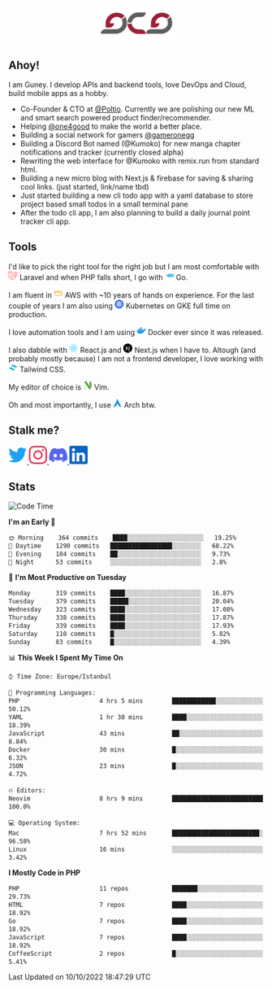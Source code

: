 <h1 align="center">
  <img src="https://raw.githubusercontent.com/gcg/gcg/master/gcg.png" alt="Guney Can Gokoglu" />
</h1>

## Ahoy!

I am Guney. I develop APIs and backend tools, love DevOps and Cloud, build mobile apps as a hobby.

- Co-Founder & CTO at [@Poltio](https://www.poltio.com). Currently we are polishing our new ML and smart search powered product finder/recommender.
- Helping [@one4good](https://one4good.com) to make the world a better place.
- Building a social network for gamers [@gameronegg](https://g1.gg)
- Building a Discord Bot named (@Kumoko) for new manga chapter notifications and tracker (currently closed alpha)
- Rewriting the web interface for @Kumoko with remix.run from standard html.
- Building a new micro blog with Next.js & firebase for saving & sharing cool links. (just started, link/name tbd)
- Just started building a new cli todo app with a yaml database to store project based small todos in a small terminal pane
- After the todo cli app, I am also planning to build a daily journal point tracker cli app.


## Tools

I'd like to pick the right tool for the right job but I am most comfortable with  <img src="https://raw.githubusercontent.com/gcg/gcg/master/assets/laravel.svg" alt="Laravel PHP" width="18" height="18" /> Laravel and when PHP falls short, I go with <img src="https://raw.githubusercontent.com/gcg/gcg/master/assets/go.svg" alt="Go" width="18" height="18" /> Go.

I am fluent in <img src="https://raw.githubusercontent.com/gcg/gcg/master/assets/amazonaws.svg" alt="AWS" width="18" height="18" /> AWS with ~10 years of hands on experience. For the last couple of years I am also using <img src="https://raw.githubusercontent.com/gcg/gcg/master/assets/kubernetes.svg" alt="GKE" height="18" width="18" /> Kubernetes on GKE full time on production.

I love automation tools and I am using <img src="https://raw.githubusercontent.com/gcg/gcg/master/assets/docker.svg" alt="Docker" width="18" height="18" /> Docker ever since it was released.

I also dabble with <img src="https://raw.githubusercontent.com/gcg/gcg/master/assets/react.svg" alt="React.js" width="18" height="18" /> React.js and <img src="https://raw.githubusercontent.com/gcg/gcg/master/assets/nextdotjs.svg" alt="Next.js" width="18" height="18" /> Next.js when I have to.
Altough (and probably mostly because) I am not a frontend developer, I love working with <img src="https://raw.githubusercontent.com/gcg/gcg/master/assets/tailwindcss.svg" alt="Tailwind CSS" width="18" height="18" /> Tailwind CSS.

My editor of choice is <img src="https://raw.githubusercontent.com/gcg/gcg/master/assets/neovim.svg" alt="NeoVim" width="18" height="18" /> Vim.

Oh and most importantly, I use <img src="https://raw.githubusercontent.com/gcg/gcg/master/assets/archlinux.svg" alt="Arch Linux" width="18" height="18" /> Arch btw.


## Stalk me?

<a href="https://twitter.com/gcg" target="_blank" >
    <img src="https://raw.githubusercontent.com/gcg/gcg/master/assets/twitter.svg" width="36" height="36" alt="@gcg" />
</a>

<a href="https://instagram.com/gcg" target="_blank">
    <img src="https://raw.githubusercontent.com/gcg/gcg/master/assets/instagram.svg" alt="@gcg" width="36" height="36" />
</a>

<a href="https://discord.gg/SMcJHkX4r7" target="_blank">
    <img src="https://raw.githubusercontent.com/gcg/gcg/master/assets/discord.svg" alt="gcg#3057" width="36" height="36" />
</a>

<a href="https://www.linkedin.com/in/guneycan/" target="_blank">
    <img src="https://raw.githubusercontent.com/gcg/gcg/master/assets/linkedin.svg" alt="LinkedIn" width="36" height="36" />
</a>

## Stats

<!--START_SECTION:waka-->
![Code Time](http://img.shields.io/badge/Code%20Time-1%2C374%20hrs%2044%20mins-blue)

**I'm an Early 🐤** 

```text
🌞 Morning    364 commits    ████░░░░░░░░░░░░░░░░░░░░░   19.25% 
🌆 Daytime    1290 commits   █████████████████░░░░░░░░   68.22% 
🌃 Evening    184 commits    ██░░░░░░░░░░░░░░░░░░░░░░░   9.73% 
🌙 Night      53 commits     ░░░░░░░░░░░░░░░░░░░░░░░░░   2.8%

```
📅 **I'm Most Productive on Tuesday** 

```text
Monday       319 commits    ████░░░░░░░░░░░░░░░░░░░░░   16.87% 
Tuesday      379 commits    █████░░░░░░░░░░░░░░░░░░░░   20.04% 
Wednesday    323 commits    ████░░░░░░░░░░░░░░░░░░░░░   17.08% 
Thursday     338 commits    ████░░░░░░░░░░░░░░░░░░░░░   17.87% 
Friday       339 commits    ████░░░░░░░░░░░░░░░░░░░░░   17.93% 
Saturday     110 commits    █░░░░░░░░░░░░░░░░░░░░░░░░   5.82% 
Sunday       83 commits     █░░░░░░░░░░░░░░░░░░░░░░░░   4.39%

```


📊 **This Week I Spent My Time On** 

```text
⌚︎ Time Zone: Europe/Istanbul

💬 Programming Languages: 
PHP                      4 hrs 5 mins        ████████████░░░░░░░░░░░░░   50.12% 
YAML                     1 hr 30 mins        ████░░░░░░░░░░░░░░░░░░░░░   18.39% 
JavaScript               43 mins             ██░░░░░░░░░░░░░░░░░░░░░░░   8.84% 
Docker                   30 mins             █░░░░░░░░░░░░░░░░░░░░░░░░   6.32% 
JSON                     23 mins             █░░░░░░░░░░░░░░░░░░░░░░░░   4.72%

🔥 Editors: 
Neovim                   8 hrs 9 mins        █████████████████████████   100.0%

💻 Operating System: 
Mac                      7 hrs 52 mins       ████████████████████████░   96.58% 
Linux                    16 mins             ░░░░░░░░░░░░░░░░░░░░░░░░░   3.42%

```

**I Mostly Code in PHP** 

```text
PHP                      11 repos            ███████░░░░░░░░░░░░░░░░░░   29.73% 
HTML                     7 repos             ████░░░░░░░░░░░░░░░░░░░░░   18.92% 
Go                       7 repos             ████░░░░░░░░░░░░░░░░░░░░░   18.92% 
JavaScript               7 repos             ████░░░░░░░░░░░░░░░░░░░░░   18.92% 
CoffeeScript             2 repos             █░░░░░░░░░░░░░░░░░░░░░░░░   5.41%

```



 Last Updated on 10/10/2022 18:47:29 UTC
<!--END_SECTION:waka-->
